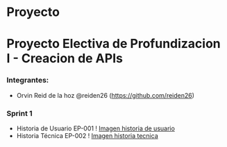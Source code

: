 # Proyecto
# Proyecto Electiva de Profundizacion I - Creacion de APIs


### Integrantes: 
  - Orvin Reid de la hoz @reiden26 (https://github.com/reiden26)
  
### Sprint 1
  - Historia de Usuario EP-001  ! [Imagen historia de usuario](https://im.ge/i/OEv8Wz)
  - Historia Técnica EP-002  ! [Imagen historia tecnica](https://im.ge/i/2.OEvgmS)
